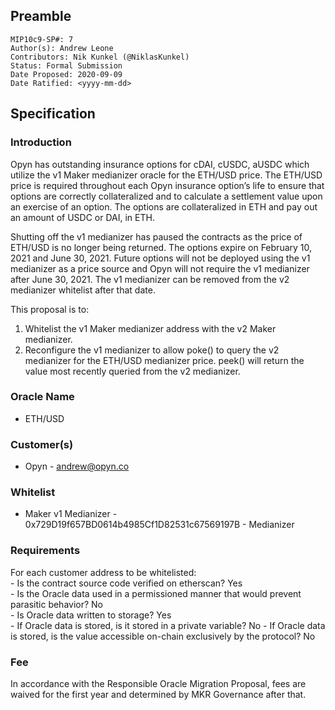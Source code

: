 ## Preamble
```
MIP10c9-SP#: 7
Author(s): Andrew Leone
Contributors: Nik Kunkel (@NiklasKunkel)
Status: Formal Submission
Date Proposed: 2020-09-09
Date Ratified: <yyyy-mm-dd>
``` 
 
## Specification
 
### Introduction
Opyn has outstanding insurance options for cDAI, cUSDC, aUSDC which utilize the v1 Maker medianizer oracle for the ETH/USD price.  The ETH/USD price is required throughout each Opyn insurance option’s life to ensure that options are correctly collateralized and to calculate a settlement value upon an exercise of an option.  The options are collateralized in ETH and pay out an amount of USDC or DAI, in ETH. 
 
Shutting off the v1 medianizer has paused the contracts as the price of ETH/USD is no longer being returned. The options expire on February 10, 2021 and June 30, 2021.  Future options will not be deployed using the v1 medianizer as a price source and Opyn will not require the v1 medianizer after June 30, 2021.  The v1 medianizer can be removed from the v2 medianizer whitelist after that date.


This proposal is to:
1. Whitelist the v1 Maker medianizer address with the v2 Maker medianizer.
2. Reconfigure the v1 medianizer to allow poke() to query the v2 medianizer for the ETH/USD medianizer price. peek() will return the value most recently queried from the v2 medianizer.
 
### Oracle Name
- ETH/USD
 
### Customer(s)
- Opyn - andrew@opyn.co
 
### Whitelist
- Maker v1 Medianizer - 0x729D19f657BD0614b4985Cf1D82531c67569197B - Medianizer
 
### Requirements
For each customer address to be whitelisted:   
    - Is the contract source code verified on etherscan? Yes   
    - Is the Oracle data used in a permissioned manner that would prevent parasitic behavior? No   
    - Is Oracle data written to storage? Yes   
        - If Oracle data is stored, is it stored in a private variable? No 
        - If Oracle data is stored, is the value accessible on-chain exclusively by the protocol? No   
 
### Fee

In accordance with the Responsible Oracle Migration Proposal, fees are waived for the first year and determined by MKR Governance after that.